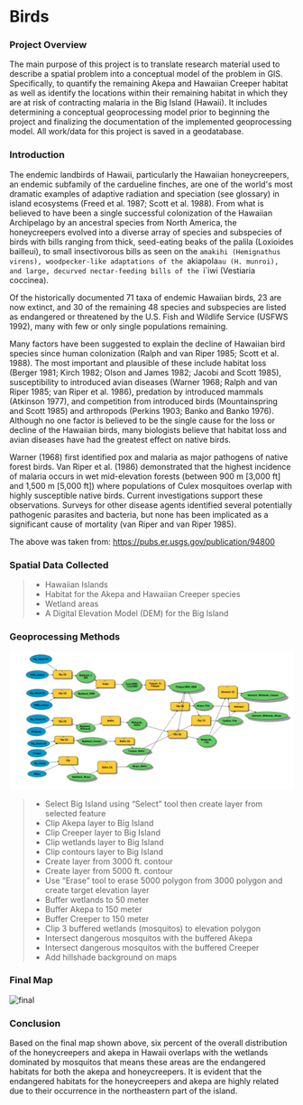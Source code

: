 # Birds

### Project Overview
The main purpose of this project is to translate research material used to describe a spatial problem into a conceptual model of the problem in GIS. Specifically, to quantify the remaining Akepa and Hawaiian Creeper habitat as well as identify the locations within their remaining habitat in which they are at risk of contracting malaria in the Big Island (Hawaii). It includes determining a conceptual geoprocessing model prior to beginning the project and finalizing the documentation of the implemented geoprocessing model. All work/data for this project is saved in a geodatabase. 

### Introduction
The endemic landbirds of Hawaii, particularly the Hawaiian honeycreepers, an endemic subfamily of the cardueline finches, are one of the world's most dramatic examples of adaptive radiation and speciation (see glossary) in island ecosystems (Freed et al. 1987; Scott et al. 1988). From what is believed to have been a single successful colonization of the Hawaiian Archipelago by an ancestral species from North America, the honeycreepers evolved into a diverse array of species and subspecies of birds with bills ranging from thick, seed-eating beaks of the palila (Loxioides bailleui), to small insectivorous bills as seen on the `amakihi (Hemignathus virens), woodpecker-like adaptations of the `akiapola`au (H. munroi), and large, decurved nectar-feeding bills of the `i`iwi (Vestiaria coccinea).

Of the historically documented 71 taxa of endemic Hawaiian birds, 23 are now extinct, and 30 of the remaining 48 species and subspecies are listed as endangered or threatened by the U.S. Fish and Wildlife Service (USFWS 1992), many with few or only single populations remaining.

Many factors have been suggested to explain the decline of Hawaiian bird species since human colonization (Ralph and van Riper 1985; Scott et al. 1988). The most important and plausible of these include habitat loss (Berger 1981; Kirch 1982; Olson and James 1982; Jacobi and Scott 1985), susceptibility to introduced avian diseases (Warner 1968; Ralph and van Riper 1985; van Riper et al. 1986), predation by introduced mammals (Atkinson 1977), and competition from introduced birds (Mountainspring and Scott 1985) and arthropods (Perkins 1903; Banko and Banko 1976). Although no one factor is believed to be the single cause for the loss or decline of the Hawaiian birds, many biologists believe that habitat loss and avian diseases have had the greatest effect on native birds.

Warner (1968) first identified pox and malaria as major pathogens of native forest birds. Van Riper et al. (1986) demonstrated that the highest incidence of malaria occurs in wet mid-elevation forests (between 900 m [3,000 ft] and 1,500 m [5,000 ft]) where populations of Culex mosquitoes overlap with highly susceptible native birds. Current investigations support these observations. Surveys for other disease agents identified several potentially pathogenic parasites and bacteria, but none has been implicated as a significant cause of mortality (van Riper and van Riper 1985).

The above was taken from: https://pubs.er.usgs.gov/publication/94800

### Spatial Data Collected 
>   * Hawaiian Islands 
>   * Habitat for the Akepa and Hawaiian Creeper species
>   * Wetland areas 
>   * A Digital Elevation Model (DEM) for the Big Island

### Geoprocessing Methods
![final5](Final_flowChart/FlowChart.PNG)
>   * Select Big Island using “Select” tool then create layer from selected feature
>   * Clip Akepa layer to Big Island
>   * Clip Creeper layer to Big Island 
>   * Clip wetlands layer to Big Island 
>   * Clip contours layer to Big Island
>   * Create layer from 3000 ft. contour
>   * Create layer from 5000 ft. contour
>   * Use “Erase” tool to erase 5000 polygon from 3000 polygon and create target elevation layer
>   * Buffer wetlands to 50 meter 
>   * Buffer Akepa to 150 meter 
>   * Buffer Creeper to 150 meter 
>   * Clip 3 buffered wetlands (mosquitos) to elevation polygon 
>   * Intersect dangerous mosquitos with the buffered Akepa 
>   * Intersect dangerous mosquitos with the buffered Creeper
>   * Add hillshade background on maps 

### Final Map
![final](Final_Maps11/Final_Birds-1.png)

### Conclusion
Based on the final map shown above, six percent of the overall distribution of the honeycreepers and akepa in Hawaii overlaps with the wetlands dominated by mosquitos that means these areas are the endangered habitats for both the akepa and honeycreepers. It is evident that the endangered habitats for the honeycreepers and akepa are highly related due to their occurrence in the northeastern part of the island. 

